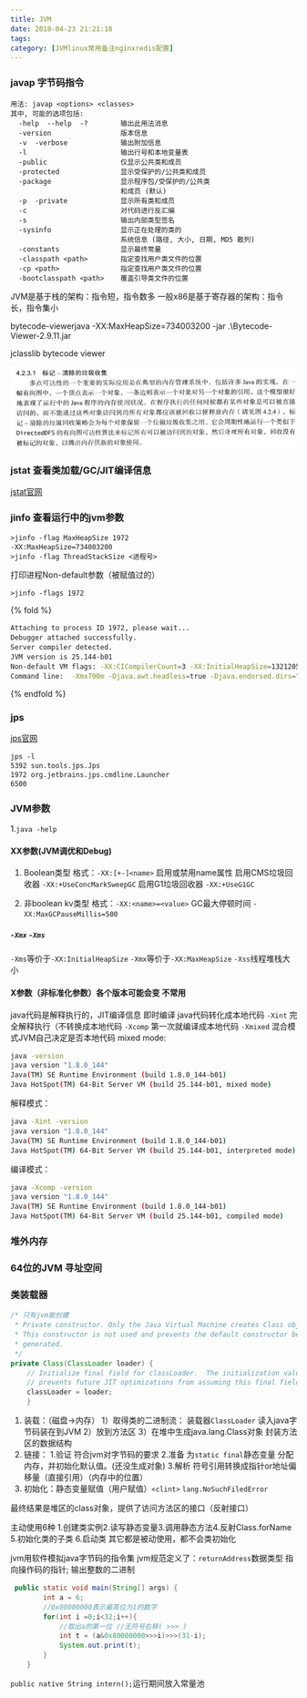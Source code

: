 ```yaml
---
title: JVM
date: 2018-04-23 21:21:18
tags:
category: [JVMlinux常用备注nginxredis配置]
---
```


### javap 字节码指令
```shell
用法: javap <options> <classes>
其中, 可能的选项包括:
  -help  --help  -?        输出此用法消息
  -version                 版本信息
  -v  -verbose             输出附加信息
  -l                       输出行号和本地变量表
  -public                  仅显示公共类和成员
  -protected               显示受保护的/公共类和成员
  -package                 显示程序包/受保护的/公共类
                           和成员 (默认)
  -p  -private             显示所有类和成员
  -c                       对代码进行反汇编
  -s                       输出内部类型签名
  -sysinfo                 显示正在处理的类的
                           系统信息 (路径, 大小, 日期, MD5 散列)
  -constants               显示最终常量
  -classpath <path>        指定查找用户类文件的位置
  -cp <path>               指定查找用户类文件的位置
  -bootclasspath <path>    覆盖引导类文件的位置
```

JVM是基于栈的架构：指令短，指令数多
一般x86是基于寄存器的架构：指令长，指令集小

bytecode-viewerjava -XX:MaxHeapSize=734003200 -jar .\Bytecode-Viewer-2.9.11.jar 

jclasslib bytecode viewer




![suanfaGC](/images/suanfaGC.jpg)

### jstat 查看类加载/GC/JIT编译信息
[jstat官网](https://docs.oracle.com/javase/8/docs/technotes/tools/unix/jstat.html)



### jinfo 查看运行中的jvm参数
```shell
>jinfo -flag MaxHeapSize 1972
-XX:MaxHeapSize=734003200
>jinfo -flag ThreadStackSize <进程号>
```
打印进程Non-default参数（被赋值过的）
```shell
>jinfo -flags 1972
```
{% fold %}
```sh
Attaching to process ID 1972, please wait...
Debugger attached successfully.
Server compiler detected.
JVM version is 25.144-b01
Non-default VM flags: -XX:CICompilerCount=3 -XX:InitialHeapSize=132120576 -XX:MaxHeapSize=734003200 -XX:MaxNewSize=244318208 -XX:MinHeapDeltaBytes=524288 -XX:NewSize=44040192 -XX:OldSize=88080384 -XX:+UseCompressedClassPointers -XX:+UseCompressedOops -XX:+UseFastUnorderedTimeStamps -XX:-UseLargePagesIndividualAllocation -XX:+UseParallelGC
Command line:  -Xmx700m -Djava.awt.headless=true -Djava.endorsed.dirs="" -Djdt.compiler.useSingleThread=true -Dpreload.project.path=D:/demo/algLearn -Dpreload.config.path=C:/Users/cecil/.IntelliJIdea2017.2/config/options -Dcompile.parallel=false -Drebuild.on.dependency.change=true -Djava.net.preferIPv4Stack=true -Dio.netty.initialSeedUniquifier=1077334432047011613 -Dfile.encoding=GBK -Djps.file.types.component.name=FileTypeManager -Duser.language=zh -Duser.country=CN -Didea.paths.selector=IntelliJIdea2017.2 -Didea.home.path=C:\Program Files\JetBrains\IntelliJ IDEA 2017.2.5 -Didea.config.path=C:\Users\cecil\.IntelliJIdea2017.2\config -Didea.plugins.path=C:\Users\cecil\.IntelliJIdea2017.2\config\plugins -Djps.log.dir=C:/Users/cecil/.IntelliJIdea2017.2/system/log/build-log -Djps.fallback.jdk.home=C:/Program Files/JetBrains/IntelliJ IDEA 2017.2.5/jre64 -Djps.fallback.jdk.version=1.8.0_152-release -Dio.netty.noUnsafe=true -Djava.io.tmpdir=C:/Users/cecil/.IntelliJIdea2017.2/system/compile-server/alglearn_d660bc04/_temp_ -Djps.backward.ref.index.builder=true -Dkotlin.incremental.compilation.experimental=true -Dkotlin.daemon.enabled -Dkotlin.daemon.client.alive.path="C:\Users\cecil\AppData\Local\Temp\kotlin-idea-4845382868272217760-is-running"
```

{% endfold %}

### jps
[jps官网](https://docs.oracle.com/javase/7/docs/technotes/tools/share/jps.html)
```shell
jps -l
5392 sun.tools.jps.Jps
1972 org.jetbrains.jps.cmdline.Launcher
6500
```

### JVM参数
1.`java -help`

#### XX参数(JVM调优和Debug)
1. Boolean类型
格式：`-XX:[+-]<name>` 启用或禁用name属性
启用CMS垃圾回收器
`-XX:+UseConcMarkSweepGC`
启用G1垃圾回收器
`-XX:+UseG1GC`

2. 非boolean kv类型
格式：`-XX:<name>=<value>`
GC最大停顿时间
`-XX:MaxGCPauseMillis=500`

##### `-Xmx` `-Xms`
`-Xms`等价于`-XX:InitialHeapSize`
`-Xmx`等价于`-XX:MaxHeapSize`
`-Xss`线程堆栈大小

#### X参数（非标准化参数）各个版本可能会变 不常用
java代码是解释执行的，JIT编译信息 即时编译 java代码转化成本地代码
`-Xint` 完全解释执行（不转换成本地代码
`-Xcomp` 第一次就编译成本地代码
`-Xmixed` 混合模式JVM自己决定是否本地代码
mixed mode:
```sh
java -version
java version "1.8.0_144"
Java(TM) SE Runtime Environment (build 1.8.0_144-b01)
Java HotSpot(TM) 64-Bit Server VM (build 25.144-b01, mixed mode)
```
解释模式：
```sh
java -Xint -version
java version "1.8.0_144"
Java(TM) SE Runtime Environment (build 1.8.0_144-b01)
Java HotSpot(TM) 64-Bit Server VM (build 25.144-b01, interpreted mode)
```
编译模式：
```sh
java -Xcomp -version
java version "1.8.0_144"
Java(TM) SE Runtime Environment (build 1.8.0_144-b01)
Java HotSpot(TM) 64-Bit Server VM (build 25.144-b01, compiled mode)
```

### 堆外内存

### 64位的JVM 寻址空间

### 类装载器
```java
/* 只有jvm能创建
 * Private constructor. Only the Java Virtual Machine creates Class objects.
 * This constructor is not used and prevents the default constructor being
 * generated.
 */
private Class(ClassLoader loader) {
    // Initialize final field for classLoader.  The initialization value of non-null
    // prevents future JIT optimizations from assuming this final field is null.
    classLoader = loader;
    }
```
1. 装载：（磁盘->内存）
1）取得类的二进制流：
装载器`ClassLoader` 读入java字节码装在到JVM
2）放到方法区
3）在堆中生成java.lang.Class对象 封装方法区的数据结构
2. 链接：
1.验证 符合jvm对字节码的要求
2.准备 为`static final`静态变量 分配内存，并初始化默认值。(还没生成对象)
3.解析 符号引用转换成指针or地址偏移量（直接引用）（内存中的位置）
3. 初始化：静态变量赋值（用户赋值）`<clint>`
    `lang.NoSuchFiledError`

最终结果是堆区的class对象，提供了访问方法区的接口（反射接口）

主动使用6种
1.创建类实例2.读写静态变量3.调用静态方法4.反射Class.forName 5.初始化类的子类 6.启动类
其它都是被动使用，都不会类初始化

jvm用软件模拟java字节码的指令集
jvm规范定义了：`returnAddress`数据类型 指向操作码的指针;
输出整数的二进制
```java
 public static void main(String[] args) {
        int a = 6;
        //0x80000000表示最高位为1的数字
        for(int i =0;i<32;i++){
            //取出a的第一位 //无符号右移( >>> )
            int t = (a&0x80000000>>>i)>>>(31-i);
            System.out.print(t);
        }
    }
```

`public native String intern();`运行期间放入常量池